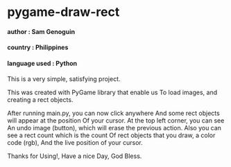 # pygame-draw-rect
#### author : Sam Genoguin
#### country : Philippines
#### language used : Python

This is a very simple, satisfying project.

This was created with PyGame library that enable us
To load images, and creating a rect objects.

After running main.py, you can now click anywhere
And some rect objects will appear at the position
Of your cursor. At the top left corner, you can see
An undo image (button), which will erase the previous action.
Also you can see a rect count which is the count
Of rect objects that you draw, a color code (rgb),
And the live position of your cursor.

Thanks for Using!, Have a nice Day, God Bless.
